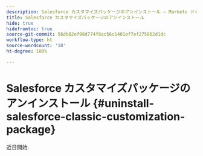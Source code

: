 ```yaml
---
description: Salesforce カスタマイズパッケージのアンインストール — Marketo ドキュメント — 製品ドキュメント
title: Salesforce カスタマイズパッケージのアンインストール
hide: true
hidefromtoc: true
source-git-commit: 56db82ef98d774f8ac56c1401ef7ef275862d1dc
workflow-type: ht
source-wordcount: '18'
ht-degree: 100%

---
```


# Salesforce カスタマイズパッケージのアンインストール {#uninstall-salesforce-classic-customization-package}

近日開始.
